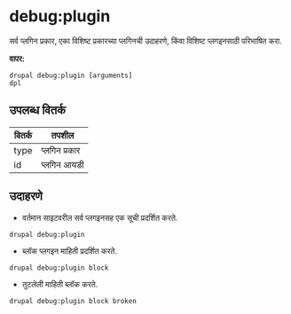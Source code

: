 # debug:plugin
सर्व प्लगिन प्रकार, एका विशिष्ट प्रकारच्या प्लगिनची उदाहरणे, किंवा विशिष्ट प्लगइनसाठी परिभाषित करा.

**वापर:**
```
drupal debug:plugin [arguments]
dpl
```

## उपलब्ध वितर्क
वितर्क | तपशील
---------|-------------
type | प्लगिन प्रकार
id | प्लगिन आयडी

## उदाहरणे
* वर्तमान साइटवरील सर्व प्लगइनसह एक सूची प्रदर्शित करते.
```
drupal debug:plugin
```
* ब्लॉक प्लगइन माहिती प्रदर्शित करते.
```
drupal debug:plugin block
```
* तुटलेली माहिती ब्लॉक करते.
```
drupal debug:plugin block broken
```
